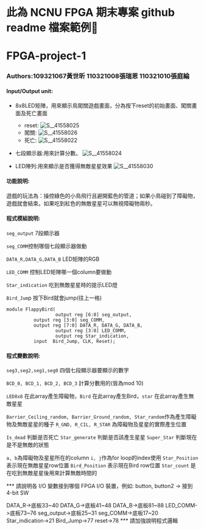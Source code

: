# 此為 NCNU FPGA 期末專案 github readme 檔案範例:memo:

# FPGA-project-1
### Authors:109321067黃世昕 110321008張瑞恩 110321010張庭綸 

#### Input/Output unit:<br>
* 8x8LED矩陣，用來顯示鳥闖關遊戲畫面，分為按下reset的初始畫面、闖關畫面及死亡畫面 

  * reset:
  ![S__41558025](https://user-images.githubusercontent.com/122210192/211285088-90134631-90bc-49a6-a26b-0b82a0dbb1e2.jpg)
  * 闖關:
  ![S__41558026](https://user-images.githubusercontent.com/122210192/211285186-1f4da61f-4548-451b-b5dd-6f6be343b17d.jpg)
  * 死亡:
  ![S__41558022](https://user-images.githubusercontent.com/122210192/211285226-0f886add-5003-4f91-8c8e-2b5b11dbc966.jpg)


* 七段顯示器:用來計算分數。
 ![S__41558024](https://user-images.githubusercontent.com/122210192/211285562-53c13885-2944-4a5b-adac-f1e829a8475d.jpg)


* LED陣列:用來顯示是否獲得無敵星星效果
![S__41558030](https://user-images.githubusercontent.com/122210192/211287654-26ec006f-cce2-4502-a9ba-9170dd5df7f3.jpg)


#### 功能說明:<br>
遊戲的玩法為：操控綠色的小鳥飛行且避開藍色的管道；如果小鳥碰到了障礙物，遊戲就會結束。如果吃到紅色的無敵星星可以無視障礙物兩秒。

#### 程式模組說明:<br>
`seg_output` 7段顯示器

`seg_COMM`控制哪個七段顯示器做動

`DATA_R,DATA_G,DATA_B` LED矩陣的RGB

`LED_COMM` 控制LED矩陣哪一個column要做動

`Star_indication` 吃到無敵星星時的提示LED燈

`Bird_Jum`p 按下Bird就會jump(往上一格)

```
module FlappyBird(
                  output reg [6:0] seg_output,
		  output reg [3:0] seg_COMM,
		  output reg [7:0] DATA_R, DATA_G, DATA_B,
                  output reg [3:0] LED_COMM,
                  output reg Star_indication,
		  input  Bird_Jump, CLK, Reset);
```

#### 程式變數說明:<br>
`seg3,seg2,seg1,seg0` 四個七段顯示器要顯示的數字

`BCD_0, BCD_1, BCD_2, BCD_3` 計算分數用的(皆為mod 10)

`LED8x8` 在此array產生障礙物，`Bird` 在此array產生Bird，`star` 在此array產生無敵星星

`Barrier_Ceiling_random, Barrier_Ground_random, Star_random`作為產生障礙物及無敵星星的種子
`R_GND, R_CIL, R_STAR` 為障礙物及星星的實際產生位置

`Is_dead` 判斷是否死亡
`Star_generate` 判斷是否該產生星星
`Super_Star` 判斷現在是不是無敵的狀態

`a, b`為障礙物及星星所在的column
`i, j`作為for loop的index使用
`Star_Position` 表示現在無敵星星row位置
`Bird_Position` 表示現在Bird row位置
`Star_count` 是在吃到無敵星星後用來計算無敵時間的


*** 請說明各 I/O 變數接到哪個 FPGA I/O 裝置，例如: button, button2 -> 接到 4-bit SW

DATA_R->底板33~40
DATA_G->底板41~48
DATA_B->底板81~88
LED_COMM->底板73~76
seg_output->底板25~31
seg_COMM->底板17~20
Star_indication->21
Bird_Jump->77
reset->78
*** 請加強說明程式邏輯


